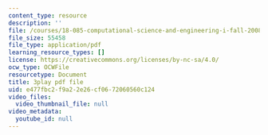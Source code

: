 ```yaml
---
content_type: resource
description: ''
file: /courses/18-085-computational-science-and-engineering-i-fall-2008/e477fbc2f9a22e26cf0672060560c124_a6sPpQXST5E.pdf
file_size: 55458
file_type: application/pdf
learning_resource_types: []
license: https://creativecommons.org/licenses/by-nc-sa/4.0/
ocw_type: OCWFile
resourcetype: Document
title: 3play pdf file
uid: e477fbc2-f9a2-2e26-cf06-72060560c124
video_files:
  video_thumbnail_file: null
video_metadata:
  youtube_id: null
---
```

